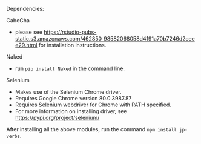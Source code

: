Dependencies: 

CaboCha 
- please see https://rstudio-pubs-static.s3.amazonaws.com/462850_98582068058d4191a70b7246d2ceee29.html for installation instructions.

Naked
- run ```pip install Naked``` in the command line.

Selenium 
- Makes use of the Selenium Chrome driver.
- Requires Google Chrome version 80.0.3987.87
- Requires Selenium webdriver for Chrome with PATH specified.
- For more information on installing driver, see https://pypi.org/project/selenium/

After installing all the above modules, run the command ```npm install jp-verbs```.
